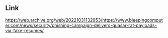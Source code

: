 ## Link

https://web.archive.org/web/20221031132953/https://www.bleepingcomputer.com/news/security/phishing-campaign-delivers-quasar-rat-payloads-via-fake-resumes/
